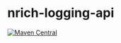 # nrich-logging-api

[![Maven Central](https://maven-badges.herokuapp.com/maven-central/net.croz.nrich/nrich-logging-api/badge.svg?color=blue)](https://maven-badges.herokuapp.com/maven-central/net.croz.nrich/nrich-logging-api)
